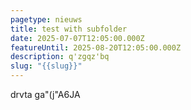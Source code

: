 ```yaml
---
pagetype: nieuws
title: test with subfolder
date: 2025-07-07T12:05:00.000Z
featureUntil: 2025-08-20T12:05:00.000Z
description: q'zgqz'bq
slug: "{{slug}}"
---
```

drvta ga"(j"A6JA
